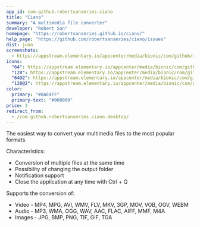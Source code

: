 ```yaml
---
app_id: com.github.robertsanseries.ciano
title: "Ciano"
summary: "A multimedia file converter"
developer: "Robert San"
homepage: "https://robertsanseries.github.io/ciano/"
help_page: "https://github.com/robertsanseries/ciano/issues"
dist: juno
screenshots:
  - https://appstream.elementary.io/appcenter/media/bionic/com/github/robertsanseries.ciano/B954C3E71E1593E1E557A2B873AC3D62/screenshots/image-1_orig.png
icons:
  "64": https://appstream.elementary.io/appcenter/media/bionic/com/github/robertsanseries.ciano/B954C3E71E1593E1E557A2B873AC3D62/icons/64x64/com.github.robertsanseries.ciano_com.github.robertsanseries.ciano.png
  "128": https://appstream.elementary.io/appcenter/media/bionic/com/github/robertsanseries.ciano/B954C3E71E1593E1E557A2B873AC3D62/icons/128x128/com.github.robertsanseries.ciano_com.github.robertsanseries.ciano.png
  "64@2": https://appstream.elementary.io/appcenter/media/bionic/com/github/robertsanseries.ciano/B954C3E71E1593E1E557A2B873AC3D62/icons/64x64@2/com.github.robertsanseries.ciano_com.github.robertsanseries.ciano.png
  "128@2": https://appstream.elementary.io/appcenter/media/bionic/com/github/robertsanseries.ciano/B954C3E71E1593E1E557A2B873AC3D62/icons/128x128@2/com.github.robertsanseries.ciano_com.github.robertsanseries.ciano.png
color:
  primary: "#8AE4FF"
  primary-text: "#000000"
price: 3
redirect_from:
  - /com.github.robertsanseries.ciano.desktop/
---
```


<p>The easiest way to convert your multimedia files to the most popular formats.</p>
<p>Characteristics:</p>
<ul>
  <li>Conversion of multiple files at the same time</li>
  <li>Possibility of changing the output folder</li>
  <li>Notification support</li>
  <li>Close the application at any time with Ctrl + Q</li>
</ul>
<p>Supports the conversion of:</p>
<ul>
  <li>Video - MP4, MPG, AVI, WMV, FLV, MKV, 3GP, MOV, VOB, OGV, WEBM</li>
  <li>Audio - MP3, WMA, OGG, WAV, AAC, FLAC, AIFF, MMF, M4A</li>
  <li>Images - JPG, BMP, PNG, TIF, GIF, TGA</li>
</ul>